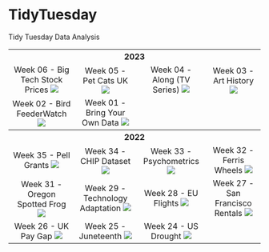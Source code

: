 # TidyTuesday
Tidy Tuesday Data Analysis

<table>
<thread>
<th colspan="4">2023</th>
<tr>
<td align="center">Week 06 - Big Tech Stock Prices
<img src="https://user-images.githubusercontent.com/91282117/217352323-c537639f-861b-47ba-a11d-35c61aa7559b.png"> </td>
<td align="center">Week 05 - Pet Cats UK
<img src="https://user-images.githubusercontent.com/91282117/215854441-9a6c4269-bf75-4c9e-9da0-afd65266c3a7.png"> </td>
<td align="center">Week 04 - Along (TV Series)
<img src="https://user-images.githubusercontent.com/91282117/214370615-6b6e6b79-07cd-4665-a24d-9bbe47dd13a8.png"> </td>
<td align="center">Week 03 - Art History
<img src="https://user-images.githubusercontent.com/91282117/213287513-98dfdc16-44a6-408e-ab12-8916bb56382c.png"> </td>
</tr>
<tr>
<td align="center">Week 02 - Bird FeederWatch
<img src="https://user-images.githubusercontent.com/91282117/212170837-1657688f-c6be-4671-b359-2df36af75f96.png"> </td>
<td align="center">Week 01 - Bring Your Own Data
<img src="https://user-images.githubusercontent.com/91282117/211414698-75f3151a-3534-493c-9d27-76257cd6e7c2.png"> </td>
</tr>
</thread>
<thread>
<th colspan="4">2022</th>
<tr>
<td align="center">Week 35 - Pell Grants
<img src="https://user-images.githubusercontent.com/91282117/187514049-bb601be9-8113-4019-8f39-9ecc81a1b670.png"> </td>
<td align="center">Week 34 - CHIP Dataset
<img src="https://user-images.githubusercontent.com/91282117/187534636-89692677-56f9-4e63-96ae-b8134776ecdb.png"> </td>
<td align="center">Week 33 - Psychometrics
<img src="https://user-images.githubusercontent.com/91282117/186250478-508d3496-6f76-4266-a0e3-2a23b516d18b.png"> </td>
<td align="center">Week 32 - Ferris Wheels
<img src="https://user-images.githubusercontent.com/91282117/186250644-ad38d7dd-836b-417e-b5cf-8ce107d622c0.png"> </td>
</tr>
<tr>
<td align="center">Week 31 - Oregon Spotted Frog
<img src="https://user-images.githubusercontent.com/91282117/182450144-40d0c6d0-5768-4113-9cb9-60088aeaac12.png"> </td>
<td align="center">Week 29 - Technology Adaptation
<img src="https://user-images.githubusercontent.com/91282117/182464986-c7f26404-912e-49ca-acdd-58cffcb4177d.png"> </td>
<td align="center">Week 28 - EU Flights
<img src="https://user-images.githubusercontent.com/91282117/179805679-165c1472-f9b6-4495-b9e3-0804cba97dc3.png"> </td>
<td align="center">Week 27 - San Francisco Rentals
<img src="https://user-images.githubusercontent.com/91282117/177866848-6930b0ce-500e-4075-a46f-cdf961c15049.png"> </td
</tr>
<tr>
<td align="center">Week 26 - UK Pay Gap
<img src="https://user-images.githubusercontent.com/91282117/177357688-1d8d64db-7cd6-4459-8016-135dbed9892e.png"> </td>
<td align="center">Week 25 - Juneteenth
<img src="https://user-images.githubusercontent.com/91282117/176223457-3fca473f-f9e4-4240-a240-871b81a8804d.png"> </td>
<td align="center">Week 24 - US Drought
<img src="https://user-images.githubusercontent.com/91282117/176217471-769928b1-b28e-42d0-992c-9e9a1ae1e6cf.png"> </td>
</tr>
</thread>
</table>
